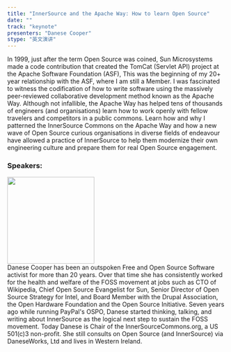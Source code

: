 ```yaml
---
title: "InnerSource and the Apache Way: How to learn Open Source"
date: "" 
track: "keynote"
presenters: "Danese Cooper"
stype: "英文演讲"
---
```

In 1999, just after the term Open Source was coined, Sun Microsystems made a code contribution that created the TomCat (Servlet API) project at the Apache Software Foundation (ASF), This was the beginning of my 20+ year relationship with the ASF, where I am still a Member.  I was fascinated to witness the codification of how to write software using the massively peer-reviewed collaborative development method known as the Apache Way. Although not infallible, the Apache Way has helped tens of thousands of engineers (and organisations) learn how to work openly with fellow travelers and competitors in a public commons. Learn how and why I patterned the InnerSource Commons on the Apache Way and how a new wave of Open Source curious organisations in diverse fields of endeavour have allowed a practice of InnerSource to help them modernize their own engineering culture and prepare them for real Open Source engagement.
### Speakers: 
<img src="images/speaker/2001.png" width="200" />
<br>
Danese Cooper has been an outspoken Free and Open Source Software activist for more than 20 years. Over that time she has consistently worked for the health and welfare of the FOSS movement at jobs such as CTO of Wikipedia, Chief Open Source Evangelist for Sun, Senior Director of Open Source Strategy for Intel, and Board Member with the Drupal Association, the Open Hardware Foundation and the Open Source Initiative. Seven years ago while running PayPal's OSPO, Danese started thinking, talking, and writing about InnerSource as the logical next step to sustain the FOSS movement. Today Danese is Chair of the InnerSourceCommons.org, a US 501(c)3 non-profit. She still consults on Open Source (and InnerSource) via DaneseWorks, Ltd and lives in Western Ireland.
